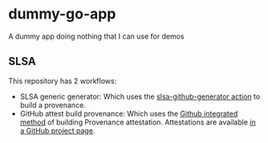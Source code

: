 # dummy-go-app

A dummy app doing nothing that I can use for demos

## SLSA

This repository has 2 workflows:

* SLSA generic generator: Which uses the [slsa-github-generator action](https://github.com/slsa-framework/slsa-github-generator) to build a provenance.
* GitHub attest build provenance: Which uses the [Github integrated method](https://docs.github.com/en/actions/security-guides/using-artifact-attestations-to-establish-provenance-for-builds) of building Provenance attestation. Attestations are available [in a GitHub project page](https://github.com/rrey/dummy-go-app/attestations).
